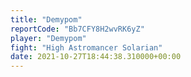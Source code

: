 ```yaml
---
title: "Demypom"
reportCode: "Bb7CFY8H2wvRK6yZ"
player: "Demypom"
fight: "High Astromancer Solarian"
date: 2021-10-27T18:44:38.310000+00:00
---
```


